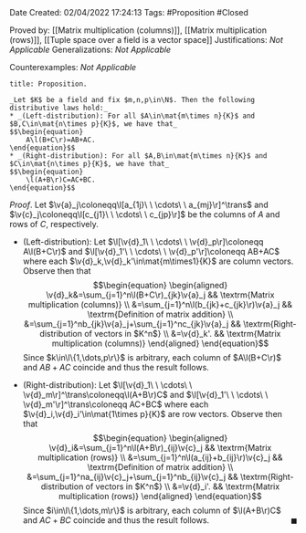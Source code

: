 <br />
<br />

Date Created: 02/04/2022 17:24:13
Tags: #Proposition #Closed

Proved by: [[Matrix multiplication (columns)]], [[Matrix multiplication (rows)]], [[Tuple space over a field is a vector space]]
Justifications: _Not Applicable_
Generalizations: _Not Applicable_

Counterexamples: _Not Applicable_

``` ad-Proposition
title: Proposition.

_Let $K$ be a field and fix $m,n,p\in\N$. Then the following distributive laws hold:_
* _(Left-distribution): For all $A\in\mat{m\times n}{K}$ and $B,C\in\mat{n\times p}{K}$, we have that_
$$\begin{equation}
    A\l(B+C\r)=AB+AC.
\end{equation}$$
* _(Right-distribution): For all $A,B\in\mat{m\times n}{K}$ and $C\in\mat{n\times p}{K}$, we have that_
$$\begin{equation}
    \l(A+B\r)C=AC+BC.
\end{equation}$$

```

_Proof_. Let $\v{a}_j\coloneqq\l[a_{1j}\ \ \cdots\ \ a_{mj}\r]^\trans$ and $\v{c}_j\coloneqq\l[c_{j1}\ \ \cdots\ \ c_{jp}\r]$ be the columns of $A$ and rows of $C$, respectively.
* (Left-distribution): Let $\l[\v{d}_1\ \ \cdots\ \ \v{d}_p\r]\coloneqq A\l(B+C\r)$ and $\l[\v{d}_1'\ \ \cdots\ \ \v{d}_p'\r]\coloneqq AB+AC$ where each $\v{d}_k,\v{d}_k'\in\mat{m\times1}{K}$ are column vectors. Observe then that
$$\begin{equation}
    \begin{aligned}
        \v{d}_k&=\sum_{j=1}^n\l(B+C\r)_{jk}\v{a}_j && \textrm{Matrix multiplication (columns)} \\
        &=\sum_{j=1}^n\l(b_{jk}+c_{jk}\r)\v{a}_j && \textrm{Definition of matrix addition} \\
        &=\sum_{j=1}^nb_{jk}\v{a}_j+\sum_{j=1}^nc_{jk}\v{a}_j && \textrm{Right-distribution of vectors in $K^n$} \\
        &=\v{d}_k'. && \textrm{Matrix multiplication (columns)}
    \end{aligned}
\end{equation}$$
Since $k\in\l\{1,\dots,p\r\}$ is arbitrary, each column of $A\l(B+C\r)$ and $AB+AC$ coincide and thus the result follows.

* (Right-distribution): Let $\l[\v{d}_1\ \ \cdots\ \ \v{d}_m\r]^\trans\coloneqq\l(A+B\r)C$ and $\l[\v{d}_1'\ \ \cdots\ \ \v{d}_m'\r]^\trans\coloneqq AC+BC$ where each $\v{d}_i,\v{d}_i'\in\mat{1\times p}{K}$ are row vectors. Observe then that
$$\begin{equation}
    \begin{aligned}
        \v{d}_i&=\sum_{j=1}^n\l(A+B\r)_{ij}\v{c}_j && \textrm{Matrix multiplication (rows)} \\
        &=\sum_{j=1}^n\l(a_{ij}+b_{ij}\r)\v{c}_j && \textrm{Definition of matrix addition} \\
        &=\sum_{j=1}^na_{ij}\v{c}_j+\sum_{j=1}^nb_{ij}\v{c}_j && \textrm{Right-distribution of vectors in $K^n$} \\
        &=\v{d}_i'. && \textrm{Matrix multiplication (rows)}
    \end{aligned}
\end{equation}$$
Since $i\in\l\{1,\dots,m\r\}$ is arbitrary, each column of $\l(A+B\r)C$ and $AC+BC$ coincide and thus the result follows.<span style="float:right;">$\blacksquare$</span>
